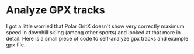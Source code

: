 # Analyze GPX tracks

I got a little worried that Polar GritX doesn't show very correctly maximum speed in downhill skiing (among other sports) and looked at that more in detail. Here is a small piece of code to self-analyze gpx tracks and example gpx file.
